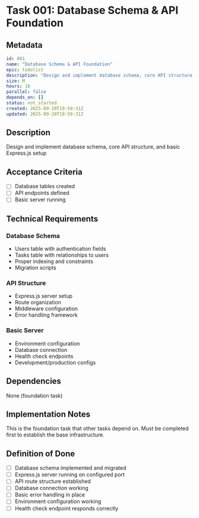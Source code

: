 # Task 001: Database Schema & API Foundation

## Metadata
```yaml
id: 001
name: "Database Schema & API Foundation"
epic: todolist
description: "Design and implement database schema, core API structure, and basic Express.js setup"
size: M
hours: 16
parallel: false
depends_on: []
status: not_started
created: 2025-09-20T19:59:31Z
updated: 2025-09-20T19:59:31Z
```

## Description
Design and implement database schema, core API structure, and basic Express.js setup

## Acceptance Criteria
- [ ] Database tables created
- [ ] API endpoints defined
- [ ] Basic server running

## Technical Requirements

### Database Schema
- Users table with authentication fields
- Tasks table with relationships to users
- Proper indexing and constraints
- Migration scripts

### API Structure
- Express.js server setup
- Route organization
- Middleware configuration
- Error handling framework

### Basic Server
- Environment configuration
- Database connection
- Health check endpoints
- Development/production configs

## Dependencies
None (foundation task)

## Implementation Notes
This is the foundation task that other tasks depend on. Must be completed first to establish the base infrastructure.

## Definition of Done
- [ ] Database schema implemented and migrated
- [ ] Express.js server running on configured port
- [ ] API route structure established
- [ ] Database connection working
- [ ] Basic error handling in place
- [ ] Environment configuration working
- [ ] Health check endpoint responds correctly